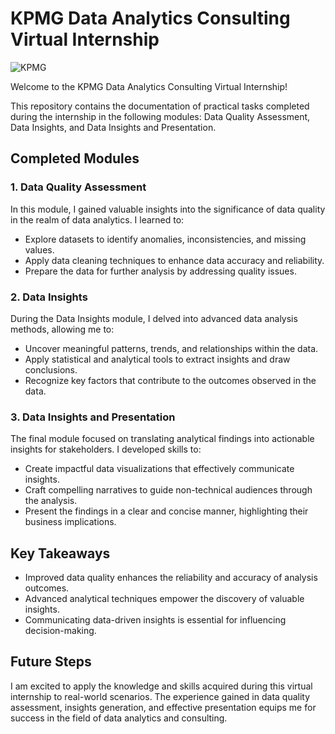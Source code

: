 # KPMG Data Analytics Consulting Virtual Internship

![KPMG](https://github.com/shreyash-sarap/KPMG_Internship/assets/101419054/c7ce11f4-5919-4981-abcc-bbd81654c18d)


Welcome to the KPMG Data Analytics Consulting Virtual Internship!

This repository contains the documentation of practical tasks completed during the internship in the following modules: Data Quality Assessment, Data Insights, and Data Insights and Presentation.

## Completed Modules

### 1. Data Quality Assessment

In this module, I gained valuable insights into the significance of data quality in the realm of data analytics. I learned to:

- Explore datasets to identify anomalies, inconsistencies, and missing values.
- Apply data cleaning techniques to enhance data accuracy and reliability.
- Prepare the data for further analysis by addressing quality issues.

### 2. Data Insights

During the Data Insights module, I delved into advanced data analysis methods, allowing me to:

- Uncover meaningful patterns, trends, and relationships within the data.
- Apply statistical and analytical tools to extract insights and draw conclusions.
- Recognize key factors that contribute to the outcomes observed in the data.

### 3. Data Insights and Presentation

The final module focused on translating analytical findings into actionable insights for stakeholders. I developed skills to:

- Create impactful data visualizations that effectively communicate insights.
- Craft compelling narratives to guide non-technical audiences through the analysis.
- Present the findings in a clear and concise manner, highlighting their business implications.

## Key Takeaways

- Improved data quality enhances the reliability and accuracy of analysis outcomes.
- Advanced analytical techniques empower the discovery of valuable insights.
- Communicating data-driven insights is essential for influencing decision-making.

## Future Steps

I am excited to apply the knowledge and skills acquired during this virtual internship to real-world scenarios. The experience gained in data quality assessment, insights generation, and effective presentation equips me for success in the field of data analytics and consulting.

